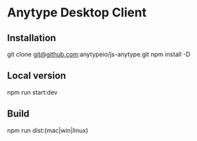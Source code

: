 # Anytype Desktop Client

## Installation

  git clone git@github.com:anytypeio/js-anytype.git
  npm install -D
  
## Local version

  npm run start:dev
  
## Build

  npm run dist:(mac|win|linux)

